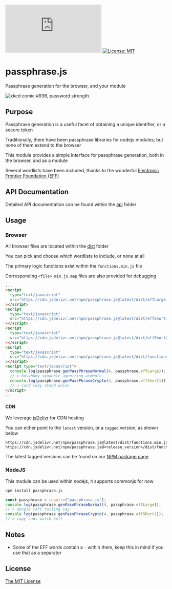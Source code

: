 ![NPM Version](https://img.shields.io/npm/v/passphrase.js)
[![License: MIT](https://img.shields.io/badge/License-MIT-yellow.svg)](./LICENSE.md)

# passphrase.js

Passphrase generation for the browser, and your module

![xkcd comic #936, password strength](https://imgs.xkcd.com/comics/password_strength_2x.png)

## Purpose

Passphrase generation is a useful facet of obtaining a unique identifier, or a secure token

Traditionally, there have been passphrase libraries for nodejs modules; but none of them extend to the browser

This module provides a simple interface for passphrase generation, both in the browser, and as a module

Several wordlists have been included, thanks to the wonderful [Electronic Frontier Foundation (EFF)](https://www.eff.org/)

## API Documentation

Detailed API documentation can be found within the [api](./api) folder

## Usage

### Browser

All browser files are located within the [dist](./dist) folder

You can pick and choose which wordlists to include, or none at all

The primary logic functions exist within the `functions.min.js` file

Corresponding `<file>.min.js.map` files are also provided for debugging

```html
...
<script
  type="text/javascript"
  src="https://cdn.jsdelivr.net/npm/passphrase.js@latest/dist/effLarge.min.js"
></script>
<script
  type="text/javascript"
  src="https://cdn.jsdelivr.net/npm/passphrase.js@latest/dist/effShort1.min.js"
></script>
<script
  type="text/javascript"
  src="https://cdn.jsdelivr.net/npm/passphrase.js@latest/dist/effShort2.min.js"
></script>
<script
  type="text/javascript"
  src="https://cdn.jsdelivr.net/npm/passphrase.js@latest/dist/functions.min.js"
></script>
<script type="text/javascript">
  console.log(passphrase.genPassPhraseNormal(4, passphrase.effLarge));
  // > busybody squabble agonizing armhole
  console.log(passphrase.genPassPhraseCrypto(4, passphrase.effShort1));
  // > card ruby stood union
</script>
...
```

#### CDN

We leverage [jsDelivr](https://www.google.com/search?q=jsdeliver) for CDN hosting

You can either point to the `latest` version, or a `tagged` version, as shown below

```
https://cdn.jsdelivr.net/npm/passphrase.js@latest/dist/functions.min.js
https://cdn.jsdelivr.net/npm/passphrase.js@<release_version>/dist/functions.min.js
```

The latest tagged versions can be found on our [NPM package page](https://www.npmjs.com/package/passphrase.js?activeTab=versions)

### NodeJS

This module can be used within nodejs, it supports commonjs for now

```bash
npm install passphrase.js
```

```js
const passphrase = require("passphrase.js");
console.log(passphrase.genPassPhraseNormal(4, passphrase.effLarge));
// > dangle raft failing say
console.log(passphrase.genPassPhraseCrypto(4, passphrase.effShort1));
// > copy suds watch bolt
```

## Notes

- Some of the EFF words contain a `-` within them, keep this in mind if you use that as a separator

## License

[The MIT License](./LICENSE.md)
